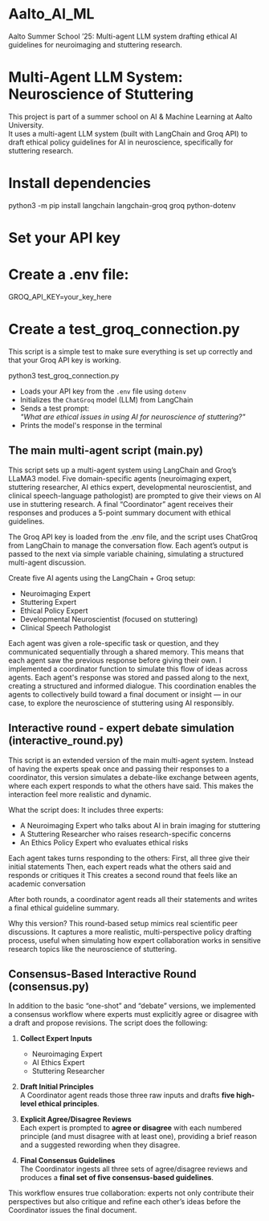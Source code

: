 # Aalto_AI_ML
Aalto Summer School ’25: Multi-agent LLM system drafting ethical AI guidelines for neuroimaging and stuttering research.

# Multi-Agent LLM System: Neuroscience of Stuttering

This project is part of a summer school on AI & Machine Learning at Aalto University.  
It uses a multi-agent LLM system (built with LangChain and Groq API) to draft ethical policy guidelines for AI in neuroscience, specifically for stuttering research.

# Install dependencies
python3 -m pip install langchain langchain-groq groq python-dotenv

# Set your API key
# Create a .env file:
GROQ_API_KEY=your_key_here

# Create a test_groq_connection.py
This script is a simple test to make sure everything is set up correctly and that your Groq API key is working.

python3 test_groq_connection.py

- Loads your API key from the `.env` file using `dotenv`
- Initializes the `ChatGroq` model (LLM) from LangChain
- Sends a test prompt:  
  *"What are ethical issues in using AI for neuroscience of stuttering?"*
- Prints the model's response in the terminal

## The main multi-agent script (main.py)
This script sets up a multi-agent system using LangChain and Groq’s LLaMA3 model. Five domain-specific agents (neuroimaging expert, stuttering researcher, AI ethics expert, developmental neuroscientist, and clinical speech-language pathologist) are prompted to give their views on AI use in stuttering research. A final “Coordinator” agent receives their responses and produces a 5-point summary document with ethical guidelines.

The Groq API key is loaded from the .env file, and the script uses ChatGroq from LangChain to manage the conversation flow. Each agent’s output is passed to the next via simple variable chaining, simulating a structured multi-agent discussion.

Create five AI agents using the LangChain + Groq setup:
- Neuroimaging Expert
- Stuttering Expert
- Ethical Policy Expert
- Developmental Neuroscientist (focused on stuttering)
- Clinical Speech Pathologist

Each agent was given a role-specific task or question, and they communicated sequentially through a shared memory. This means that each agent saw the previous response before giving their own.
I implemented a coordinator function to simulate this flow of ideas across agents. Each agent's response was stored and passed along to the next, creating a structured and informed dialogue.
This coordination enables the agents to collectively build toward a final document or insight — in our case, to explore the neuroscience of stuttering using AI responsibly.

## Interactive round - expert debate simulation (interactive_round.py)
This script is an extended version of the main multi-agent system. Instead of having the experts speak once and passing their responses to a coordinator, this version simulates a debate-like exchange between agents, where each expert responds to what the others have said. This makes the interaction feel more realistic and dynamic.

What the script does:
It includes three experts:

- A Neuroimaging Expert who talks about AI in brain imaging for stuttering
- A Stuttering Researcher who raises research-specific concerns
- An Ethics Policy Expert who evaluates ethical risks

Each agent takes turns responding to the others:
First, all three give their initial statements
Then, each expert reads what the others said and responds or critiques it
This creates a second round that feels like an academic conversation

After both rounds, a coordinator agent reads all their statements and writes a final ethical guideline summary.

Why this version?
This round-based setup mimics real scientific peer discussions. It captures a more realistic, multi-perspective policy drafting process, useful when simulating how expert collaboration works in sensitive research topics like the neuroscience of stuttering.

## Consensus-Based Interactive Round (consensus.py)

In addition to the basic “one-shot” and “debate” versions, we implemented a consensus workflow where experts must explicitly agree or disagree with a draft and propose revisions. The script does the following:

1. **Collect Expert Inputs**  
   - Neuroimaging Expert  
   - AI Ethics Expert  
   - Stuttering Researcher  

2. **Draft Initial Principles**  
   A Coordinator agent reads those three raw inputs and drafts **five high-level ethical principles**.

3. **Explicit Agree/Disagree Reviews**  
   Each expert is prompted to **agree or disagree** with each numbered principle (and must disagree with at least one), providing a brief reason and a suggested rewording when they disagree.

4. **Final Consensus Guidelines**  
   The Coordinator ingests all three sets of agree/disagree reviews and produces a **final set of five consensus-based guidelines**.

This workflow ensures true collaboration: experts not only contribute their perspectives but also critique and refine each other’s ideas before the Coordinator issues the final document.



